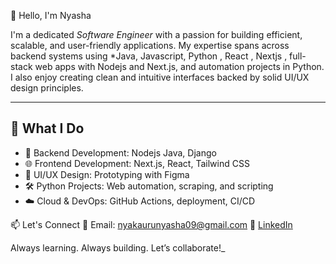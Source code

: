  👋 Hello, I'm Nyasha 

I'm a dedicated *Software Engineer* with a passion for building efficient, scalable, and user-friendly applications. My expertise spans across backend systems using *Java, Javascript, Python , React , Nextjs , full-stack web apps with Nodejs and Next.js, and automation projects in Python. I also enjoy creating clean and intuitive interfaces backed by solid UI/UX design principles.

---

## 💼 What I Do
- 🔧 Backend Development: Nodejs Java, Django  
- 🌐 Frontend Development: Next.js, React, Tailwind CSS  
- 🧪 UI/UX Design: Prototyping with Figma  
- 🛠️ Python Projects: Web automation, scraping, and scripting  
- ☁️ Cloud & DevOps: GitHub Actions, deployment, CI/CD  


 📫 Let's Connect
📧 Email: nyakaurunyasha09@gmail.com
🔗 [LinkedIn](https://www.linkedin.com/in/nyasha-nyakauru-9b398a274/)  

Always learning. Always building. Let’s collaborate!_
